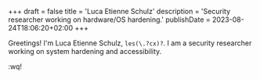 +++
draft = false
title = 'Luca Etienne Schulz'
description = 'Security researcher working on hardware/OS hardening.'
publishDate = 2023-08-24T18:06:20+02:00
+++

Greetings! I'm Luca Etienne Schulz, `les(\.?cx)?`. I am a security researcher working on system hardening and accessibility.

:wq!